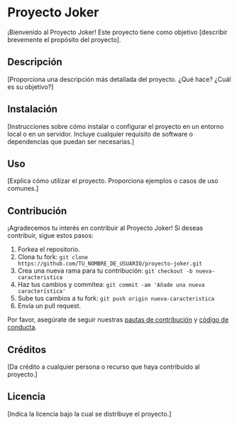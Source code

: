 # Proyecto Joker

¡Bienvenido al Proyecto Joker! Este proyecto tiene como objetivo [describir brevemente el propósito del proyecto].

## Descripción

[Proporciona una descripción más detallada del proyecto. ¿Qué hace? ¿Cuál es su objetivo?]

## Instalación

[Instrucciones sobre cómo instalar o configurar el proyecto en un entorno local o en un servidor. Incluye cualquier requisito de software o dependencias que puedan ser necesarias.]

## Uso

[Explica cómo utilizar el proyecto. Proporciona ejemplos o casos de uso comunes.]

## Contribución

¡Agradecemos tu interés en contribuir al Proyecto Joker! Si deseas contribuir, sigue estos pasos:

1. Forkea el repositorio.
2. Clona tu fork: `git clone https://github.com/TU_NOMBRE_DE_USUARIO/proyecto-joker.git`
3. Crea una nueva rama para tu contribución: `git checkout -b nueva-caracteristica`
4. Haz tus cambios y commitea: `git commit -am 'Añade una nueva característica'`
5. Sube tus cambios a tu fork: `git push origin nueva-caracteristica`
6. Envía un pull request.

Por favor, asegúrate de seguir nuestras [pautas de contribución](CONTRIBUTING.md) y [código de conducta](CODE_OF_CONDUCT.md).

## Créditos

[Da crédito a cualquier persona o recurso que haya contribuido al proyecto.]

## Licencia

[Indica la licencia bajo la cual se distribuye el proyecto.]

